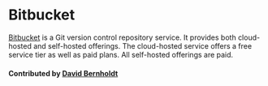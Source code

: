# Bitbucket

[Bitbucket](https://bitbucket.org/) is a Git version control repository service.  It provides both cloud-hosted and self-hosted offerings.  The cloud-hosted service offers a free service tier as well as paid plans.  All self-hosted offerings are paid.

<!--- Too large
![alt text](https://www.atlassian.com/dam/jcr:e2a6f06f-b3d5-4002-aed3-73539c56a2eb/bitbucket_rgb_slate.png "Bitbucket logl")
--->

#### Contributed by [David Bernholdt](http://github.com/bernhold "David Bernholdt")

<!---
Publish: yes
Categories: development
Topics: version control
Tags: service, tool
Level: 2
Prerequisites: defaults
Aggregate: none
--->

